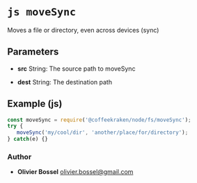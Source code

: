 


<!-- @namespace    sugar.node.fs -->

# ```js moveSync ```


Moves a file or directory, even across devices (sync)

## Parameters

- **src**  String: The source path to moveSync

- **dest**  String: The destination path



## Example (js)

```js
const moveSync = require('@coffeekraken/node/fs/moveSync');
try {
   moveSync('my/cool/dir', 'another/place/for/directory');
} catch(e) {}
```


### Author
- **Olivier Bossel** <a href="mailto:olivier.bossel@gmail.com">olivier.bossel@gmail.com</a> 



